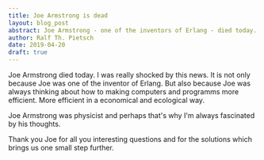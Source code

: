 ```yaml
---
title: Joe Armstrong is dead
layout: blog_post
abstract: Joe Armstrong - one of the inventors of Erlang - died today.
author: Ralf Th. Pietsch
date: 2019-04-20
draft: true
---
```

Joe Armstrong died today.
I was really shocked by this news.
It is not only because Joe was one of the inventor of Erlang.
But also because Joe was always thinking about how to making computers and programms more efficient.
More efficient in a economical and ecological way.

Joe Armstrong was physicist and perhaps that's why I'm always fascinated by his thoughts.

Thank you Joe for all you interesting questions and for the solutions which brings us one small step further.
